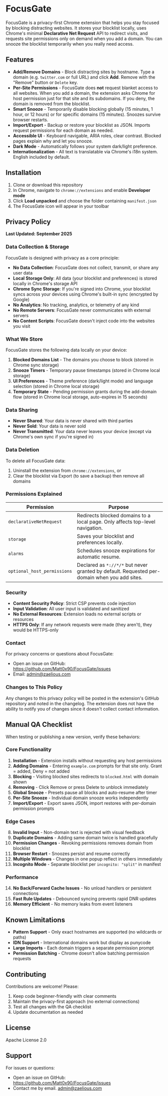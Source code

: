 # FocusGate

FocusGate is a privacy-first Chrome extension that helps you stay focused by blocking distracting websites. It stores your blocklist locally, uses Chrome's minimal **Declarative Net Request** API to redirect visits, and requests site permissions only on demand when you add a domain. You can snooze the blocklist temporarily when you really need access.

## Features

- **Add/Remove Domains** - Block distracting sites by hostname. Type a domain (e.g. `twitter.com` or full URL) and click **Add**. Remove with the "Remove" button or `Delete` key.
- **Per-Site Permissions** - FocusGate does **not** request blanket access to all websites. When you add a domain, the extension asks Chrome for host permission just for that site and its subdomains. If you deny, the domain is removed from the blocklist.
- **Smart Snooze** - Temporarily disable blocking globally (15 minutes, 1 hour, or 12 hours) or for specific domains (15 minutes). Snoozes survive browser restarts.
- **Import/Export** - Backup or restore your blocklist as JSON. Imports request permissions for each domain as needed.
- **Accessible UI** - Keyboard navigable, ARIA roles, clear contrast. Blocked pages explain why and let you snooze.
- **Dark Mode** - Automatically follows your system dark/light preference.
- **Internationalization** - All text is translatable via Chrome's i18n system. English included by default.

## Installation

1. Clone or download this repository
2. In Chrome, navigate to `chrome://extensions` and enable **Developer mode**
3. Click **Load unpacked** and choose the folder containing `manifest.json`
4. The FocusGate icon will appear in your toolbar

## Privacy Policy

**Last Updated: September 2025**

### Data Collection & Storage
FocusGate is designed with privacy as a core principle:

- **No Data Collection**: FocusGate does not collect, transmit, or share any user data
- **Local Storage Only**: All data (your blocklist and preferences) is stored locally in Chrome's storage API
- **Chrome Sync Storage**: If you're signed into Chrome, your blocklist syncs across your devices using Chrome's built-in sync (encrypted by Google)
- **No Analytics**: No tracking, analytics, or telemetry of any kind
- **No Remote Servers**: FocusGate never communicates with external servers
- **No Content Scripts**: FocusGate doesn't inject code into the websites you visit

### What We Store

FocusGate stores the following data locally on your device:

1. **Blocked Domains List** - The domains you choose to block (stored in Chrome sync storage)
2. **Snooze Timers** - Temporary pause timestamps (stored in Chrome local storage)
3. **UI Preferences** - Theme preference (dark/light mode) and language selection (stored in Chrome local storage)
4. **Temporary State** - Pending permission grants during the add-domain flow (stored in Chrome local storage, auto-expires in 15 seconds)

### Data Sharing
- **Never Shared**: Your data is never shared with third parties
- **Never Sold**: Your data is never sold
- **Never Transmitted**: Your data never leaves your device (except via Chrome's own sync if you're signed in)

### Data Deletion
To delete all FocusGate data:
1. Uninstall the extension from `chrome://extensions`, or
2. Clear the blocklist via Export (to save a backup) then remove all domains

### Permissions Explained

| Permission | Purpose |
|------------|---------|
| `declarativeNetRequest` | Redirects blocked domains to a local page. Only affects top-level navigation. |
| `storage` | Saves your blocklist and preferences locally. |
| `alarms` | Schedules snooze expirations for automatic resume. |
| `optional_host_permissions` | Declared as `*://*/*` but never granted by default. Requested per-domain when you add sites. |

### Security

- **Content Security Policy**: Strict CSP prevents code injection
- **Input Validation**: All user input is validated and sanitized
- **No External Resources**: Extension loads no external scripts or resources
- **HTTPS Only**: If any network requests were made (they aren't), they would be HTTPS-only

### Contact

For privacy concerns or questions about FocusGate:
- Open an issue on GitHub: https://github.com/Matt0x90/FocusGate/issues
- Email: admin@zaelious.com

### Changes to This Policy

Any changes to this privacy policy will be posted in the extension's GitHub repository and noted in the changelog. The extension does not have the ability to notify you of changes since it doesn't collect contact information.

## Manual QA Checklist

When testing or publishing a new version, verify these behaviors:

### Core Functionality
1. **Installation** - Extension installs without requesting any host permissions
2. **Adding Domains** - Entering `example.com` prompts for that site only. Grant = added, Deny = not added
3. **Blocking** - Visiting blocked sites redirects to `blocked.html` with domain shown
4. **Removing** - Click Remove or press Delete to unblock immediately
5. **Global Snooze** - Presets pause all blocks and auto-resume after timer
6. **Per-Site Snooze** - Individual domain snooze works independently
7. **Import/Export** - Export saves JSON, import restores with per-domain permission prompts

### Edge Cases
8. **Invalid Input** - Non-domain text is rejected with visual feedback
9. **Duplicate Domains** - Adding same domain twice is handled gracefully
10. **Permission Changes** - Revoking permissions removes domain from blocklist
11. **Browser Restart** - Snoozes persist and resume correctly
12. **Multiple Windows** - Changes in one popup reflect in others immediately
13. **Incognito Mode** - Separate blocklist per `incognito: "split"` in manifest

### Performance
14. **No Back/Forward Cache Issues** - No unload handlers or persistent connections
15. **Fast Rule Updates** - Debounced syncing prevents rapid DNR updates
16. **Memory Efficient** - No memory leaks from event listeners

## Known Limitations

- **Pattern Support** - Only exact hostnames are supported (no wildcards or paths)
- **IDN Support** - International domains work but display as punycode
- **Large Imports** - Each domain triggers a separate permission prompt
- **Permission Batching** - Chrome doesn't allow batching permission requests

## Contributing

Contributions are welcome! Please:
1. Keep code beginner-friendly with clear comments
2. Maintain the privacy-first approach (no external connections)
3. Test all changes with the QA checklist
4. Update documentation as needed

## License

Apache License 2.0

## Support

For issues or questions:
- Open an issue on GitHub: https://github.com/Matt0x90/FocusGate/issues
- Contact me by email. admin@zaelious.com
